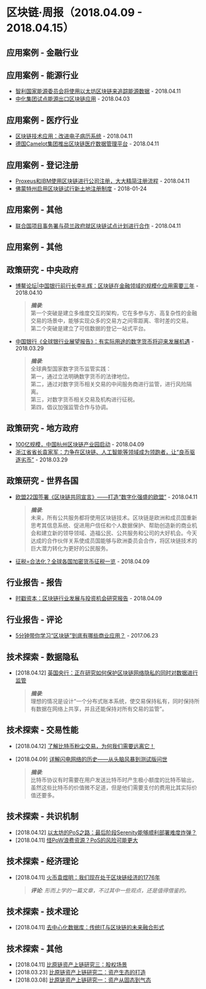 # 区块链·周报（2018.04.09 - 2018.04.15）

## 应用案例 - 金融行业

## 应用案例 - 能源行业

* [智利国家能源委员会将使用以太坊区块链来追踪能源数据](http://www.8btc.com/chile-to-use-ethereums-blockchain-to-track-energy-data) - 2018.04.11
* [中化集团试点能源出口区块链应用](https://mp.weixin.qq.com/s/zWA6JksmTh2LzLXbpDVnPA) - 2018.04.03

## 应用案例 - 医疗行业

* [区块链技术应用：改进电子病历系统](http://www.8btc.com/blockchain-bitcoin-ehr) - 2018.04.11
* [德国Camelot集团推出区块链医疗数据管理平台](http://www.8btc.com/german-consulting-firm-camelot-launches-blockchain-platform) - 2018.04.11

## 应用案例 - 登记注册

* [Proxeus和IBM使用区块链进行公司注册，大大精简注册流程](http://www.8btc.com/proxeus-ibm-register-a-business-on-blockchain) - 2018.04.11
* [佛蒙特州启用区块链试行新土地注册制度](https://mp.weixin.qq.com/s/wJ8AoidNqzCI_LYJBgsMog) - 2018-01-24

## 应用案例 - 其他

* [联合国项目事务署与荷兰政府就区块链试点计划进行合作](http://www.8btc.com/unops-partners-with-dutch-government-to-explore-blockchains-untapped-legal-poten) - 2018.04.11

## 应用案例 - 其他

## 政策研究 - 中央政府

* [博鳌论坛|中国银行前行长李礼辉：区块链在金融领域的规模化应用需要三年](http://www.8btc.com/boaotalkingaboutblockchains) - 2018.04.10

  > _**摘录**:_  
  > 第一个突破是建立多维度交互的架构，它在多参与方、高复杂性的金融交易的场景中，能够实现众多的交易方之间零距离、零时差的交易。  
  > 第二个突破是建立了可信数据的登记一站式平台。  

* [中国银行《全球银行业展望报告》：有实际用途的数字货币将迎来发展机遇](http://www.8btc.com/bankofchina-0329) - 2018.03.29

  > _**摘录**:_  
  > 全球典型国家数字货币监管实践：  
  > 第一，通过立法明确数字货币的法律地位。  
  > 第二，通过对数字货币相关交易的中间服务商进行监管，进行风险隔离。  
  > 第三，对数字货币相关交易及机构进行征税。  
  > 第四，倡议加强监管合作与协调。  

## 政策研究 - 地方政府

* [100亿规模，中国杭州区块链产业园启动](http://www.8btc.com/hang-zhou-blockchain-industrial-park) - 2018.04.09
* [浙江省省长袁家军：力争在区块链、人工智能等领域成为领跑者，让“良币驱逐劣币”](http://www.8btc.com/governor-of-zhejiang-province-yuanjiajun) - 2018.03.29

## 政策研究 - 世界各国

* [欧盟22国签署《区块链共同宣言》——打造“数字化强盛的欧盟”](http://www.8btc.com/eu-blockchain-partnership-initiative) - 2018.04.11

  > _**摘录**:_  
  > 未来，所有公共服务都将使用区块链技术。区块链是欧洲和成员国重新思考其信息系统、促进用户信任和个人数据保护、帮助创造新的商业机会和建立新的领导领域、造福公民、公共服务和公司的大好机会。今天达成的合作伙伴关系使成员国能够与欧洲委员会合作，将区块链技术的巨大潜力转化为更好的公民服务。  

* [征税=合法化？全球各国加密货币征税一览](http://www.8btc.com/global-cryptocurrency-tax) - 2018.04.09

## 行业报告 - 报告

* [时戳资本：区块链行业发展与投资机会研究报告](http://www.8btc.com/blockchain-research-report-series01) - 2018.04.09

## 行业报告 - 评论

* [5分钟带你学习“区块链”到底有哪些商业应用？](http://www.sohu.com/a/151280391_468675) - 2017.06.23

## 技术探索 - 数据隐私

* [2018.04.12] [英国央行：正在研究如何保护区块链网络隐私的同时对数据进行监管](http://www.8btc.com/bank-of-england-eyes-regulatory-oversight)

  > _**摘录**:_  
  > 理想的情况是设计“一个分布式账本系统，使交易保持私有，同时保持所有数据在网络上共享，并且还能保持对所有交易的监管”。  

## 技术探索 - 交易性能

* [2018.04.12] [了解比特币粉尘交易，为何我们需要远离它！](http://www.8btc.com/bitcoin-dust)
* [2018.04.09] [详解闪电网络的历史——从头脑风暴到测试版问世](http://www.8btc.com/history-lightning)

  > _**摘录**:_  
  > 比特币协议有时需要在用户发送比特币时产生极小额度的比特币输出，虽然这些比特币的价值微不足道，但是他们需要支付的费用比其实际价值还要多。  

## 技术探索 - 共识机制

* [2018.04.12] [以太坊的PoS之路：最后阶段Serenity能够顺利部署难度炸弹？](http://www.8btc.com/serenity-ethereums-difficulty-bomb)
* [2018.04.11] [怪PoW浪费资源？PoS的风险可能更大](http://www.8btc.com/proof-of-stake-wrong)

## 技术探索 - 经济理论

* [2018.04.11] [火币袁煜明：我们现在处于区块链经济的1776年](http://www.8btc.com/blockchain1776)

  > _**评论**: 形而上学的一篇文章，不过其中一些观点，还是值得借鉴的。_  

## 技术探索 - 技术理论

* [2018.04.11] [去中心化数据库：传统IT与区块链的未来融合形式](http://www.8btc.com/decentralizationdata)

## 技术探索 - 其他

* [2018.04.11] [比原链资产上链研究三：股权场景](http://www.8btc.com/bytom-03-180411)
* [2018.03.23] [比原链资产上链研究二：资产生态的打造](http://www.8btc.com/bytom-sheng-tai-0323)
* [2018.03.08] [比原链资产上链研究一：资产从固态到气态](http://www.8btc.com/bytom-asset-0308)
